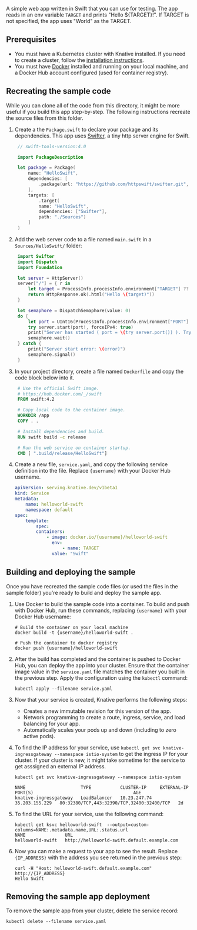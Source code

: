 A simple web app written in Swift that you can use for testing. The app reads in
an env variable `TARGET` and prints "Hello \${TARGET}!". If TARGET is not
specified, the app uses "World" as the TARGET.

## Prerequisites

-   You must have a Kubernetes cluster with Knative installed. If you need to
    create a cluster, follow the
    [installation instructions](../../../install/README.md).
-   You must have [Docker](https://www.docker.com) installed and running on your
    local machine, and a Docker Hub account configured (used for container
    registry).

## Recreating the sample code

While you can clone all of the code from this directory, it might be more useful
if you build this app step-by-step. The following instructions recreate the
source files from this folder.

1. Create a the `Package.swift` to declare your package and its dependencies.
   This app uses [Swifter](https://github.com/httpswift/swifter), a tiny http
   server engine for Swift.

    ```swift
     // swift-tools-version:4.0

     import PackageDescription

     let package = Package(
         name: "HelloSwift",
         dependencies: [
             .package(url: "https://github.com/httpswift/swifter.git", .upToNextMajor(from: "1.4.5"))
         ],
         targets: [
             .target(
             name: "HelloSwift",
             dependencies: ["Swifter"],
             path: "./Sources")
         ]
     )
    ```

1. Add the web server code to a file named `main.swift` in a
   `Sources/HelloSwift/` folder:

    ```swift
     import Swifter
     import Dispatch
     import Foundation

     let server = HttpServer()
     server["/"] = { r in
         let target = ProcessInfo.processInfo.environment["TARGET"] ?? "World"
         return HttpResponse.ok(.html("Hello \(target)"))
     }

     let semaphore = DispatchSemaphore(value: 0)
     do {
         let port = UInt16(ProcessInfo.processInfo.environment["PORT"] ?? "8080")
         try server.start(port!, forceIPv4: true)
         print("Server has started ( port = \(try server.port()) ). Try to connect now...")
         semaphore.wait()
     } catch {
         print("Server start error: \(error)")
         semaphore.signal()
     }
    ```

1. In your project directory, create a file named `Dockerfile` and copy the code
   block below into it.

    ```Dockerfile
     # Use the official Swift image.
     # https://hub.docker.com/_/swift
     FROM swift:4.2

     # Copy local code to the container image.
     WORKDIR /app
     COPY . .

     # Install dependencies and build.
     RUN swift build -c release

     # Run the web service on container startup.
     CMD [ ".build/release/HelloSwift"]
    ```

1. Create a new file, `service.yaml`, and copy the following service definition
   into the file. Replace `{username}` with your Docker Hub username.

    ```yaml
    apiVersion: serving.knative.dev/v1beta1
    kind: Service
    metadata:
        name: helloworld-swift
        namespace: default
    spec:
        template:
            spec:
            containers:
                - image: docker.io/{username}/helloworld-swift
                  env:
                      - name: TARGET
                  value: "Swift"
    ```

## Building and deploying the sample

Once you have recreated the sample code files (or used the files in the sample
folder) you're ready to build and deploy the sample app.

1. Use Docker to build the sample code into a container. To build and push with
   Docker Hub, run these commands, replacing `{username}` with your Docker Hub
   username:

    ```shell
    # Build the container on your local machine
    docker build -t {username}/helloworld-swift .

    # Push the container to docker registry
    docker push {username}/helloworld-swift
    ```

1. After the build has completed and the container is pushed to Docker Hub, you
   can deploy the app into your cluster. Ensure that the container image value
   in the `service.yaml` file matches the container you built in the previous
   step. Apply the configuration using the `kubectl` command:

    ```shell
    kubectl apply --filename service.yaml
    ```

1. Now that your service is created, Knative performs the following steps:

    - Creates a new immutable revision for this version of the app.
    - Network programming to create a route, ingress, service, and load
      balancing for your app.
    - Automatically scales your pods up and down (including to zero active
      pods).

1. To find the IP address for your service, use
   `kubectl get svc knative-ingressgateway --namespace istio-system` to get the
   ingress IP for your cluster. If your cluster is new, it might take sometime
   for the service to get asssigned an external IP address.

    ```shell
    kubectl get svc knative-ingressgateway --namespace istio-system

    NAME                     TYPE           CLUSTER-IP     EXTERNAL-IP      PORT(S)                                      AGE
    knative-ingressgateway   LoadBalancer   10.23.247.74   35.203.155.229   80:32380/TCP,443:32390/TCP,32400:32400/TCP   2d

    ```

1. To find the URL for your service, use the following command:

    ```
    kubectl get ksvc helloworld-swift  --output=custom-columns=NAME:.metadata.name,URL:.status.url
    NAME               URL
    helloworld-swift   http://helloworld-swift.default.example.com
    ```

1. Now you can make a request to your app to see the result. Replace
   `{IP_ADDRESS}` with the address you see returned in the previous step:

    ```shell
    curl -H "Host: helloworld-swift.default.example.com" http://{IP_ADDRESS}
    Hello Swift
    ```

## Removing the sample app deployment

To remove the sample app from your cluster, delete the service record:

```shell
kubectl delete --filename service.yaml
```
